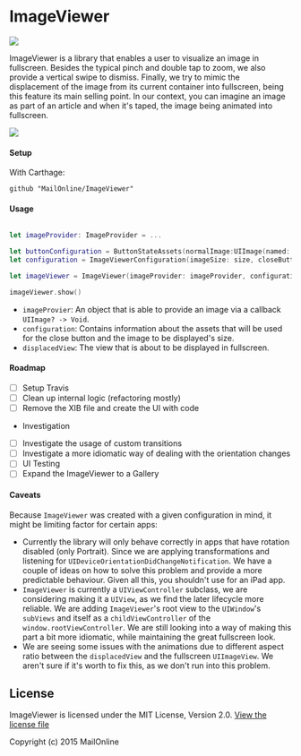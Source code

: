 # ImageViewer

<a href="https://github.com/Carthage/Carthage"><img src="https://img.shields.io/badge/Carthage-compatible-4BC51D.svg?style=flat"></a>


ImageViewer is a library that enables a user to visualize an image in fullscreen. Besides the typical pinch and double tap to zoom, we also provide a vertical swipe to dismiss. Finally, we try to mimic the displacement of the image from its current container into fullscreen, being this feature its main selling point. In our context, you can imagine an image as part of an article and when it's taped, the image being animated into fullscreen.

![](Documentation/preview.gif)


#### Setup

With Carthage:

```
github "MailOnline/ImageViewer"
```

#### Usage


```swift

let imageProvider: ImageProvider = ... 

let buttonConfiguration = ButtonStateAssets(normalImage:UIImage(named: "normalImage"), highlightedImage:UIImage(named: "highlightedImage"))
let configuration = ImageViewerConfiguration(imageSize: size, closeButtonAssets: buttonConfiguration)

let imageViewer = ImageViewer(imageProvider: imageProvider, configuration: configuration, displacedView: displacedView)

imageViewer.show()
```

* `imageProvier`: An object that is able to provide an image via a callback `UIImage? -> Void`.
* `configuration`: Contains information about the assets that will be used for the close button and the image to be displayed's size.
* `displacedView`: The view that is about to be displayed in fullscreen. 

#### Roadmap 

- [ ] Setup Travis
- [ ] Clean up internal logic (refactoring mostly)
- [ ] Remove the XIB file and create the UI with code
- Investigation
 - [ ] Investigate the usage of custom transitions
 - [ ] Investigate a more idiomatic way of dealing with the orientation changes
- [ ] UI Testing
- [ ] Expand the ImageViewer to a Gallery

#### Caveats

Because `ImageViewer` was created with a given configuration in mind, it might be limiting factor for certain apps:

* Currently the library will only behave correctly in apps that have rotation disabled (only Portrait). Since we are applying transformations and listening for `UIDeviceOrientationDidChangeNotification`. We have a couple of ideas on how to solve this problem and provide a more predictable behaviour. Given all this,  you shouldn't use for an iPad app.
* `ImageViewer` is currently a `UIViewController` subclass, we are considering making it a `UIView`, as we find the later lifecycle more reliable. We are adding `ImageViewer`'s root view to the `UIWindow`'s `subViews` and itself as a `childViewController` of the `window.rootViewController`. We are still looking into a way of making this part a bit more idiomatic, while maintaining the great fullscreen look. 
* We are seeing some issues with the animations due to different aspect ratio between the `displacedView` and the fullscreen `UIImageView`. We aren't sure if it's worth to fix this, as we don't run into this problem.


## License
ImageViewer is licensed under the MIT License, Version 2.0. [View the license file](LICENSE)

Copyright (c) 2015 MailOnline
